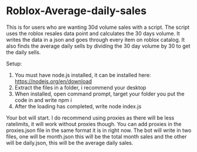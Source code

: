 # Roblox-Average-daily-sales
This is for users who are wanting 30d volume sales with a script. The script uses the roblox resales data point and calculates the 30 days volume. It writes the data in a json and goes through every item on roblox catalog. It also finds the average daily sells by dividing the 30 day volume by 30 to get the daily sells.


Setup:
1. You must have node.js installed, it can be installed here: https://nodejs.org/en/download
2. Extract the files in a folder, i recommend your desktop
3. When installed, open command prompt, target your folder you put the code in and write npm i
4. After the loading has completed, write node index.js

Your bot will start.
I do recommend using proxies as there will be less ratelimits, it will work without proxies though. You can add proxies in the proxies.json file in the same format it is in right now.
The bot will write in two files, one will be month.json this will be the total month sales and the other will be daily.json, this will be the average daily sales.
